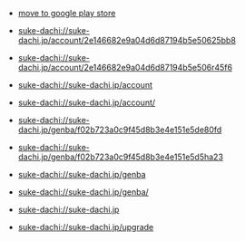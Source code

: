 * <a href="suke-dachi://suke-dachi.jp/account/2e146682e9a04d6d87194b5e50625bb8?playmarket=false">move to google play store</a> 


* <a href="suke-dachi://suke-dachi.jp/account/2e146682e9a04d6d87194b5e50625bb8">suke-dachi://suke-dachi.jp/account/2e146682e9a04d6d87194b5e50625bb8</a> 


* <a href="suke-dachi://suke-dachi.jp/account/2e146682e9a04d6d87194b5e506r45f6">suke-dachi://suke-dachi.jp/account/2e146682e9a04d6d87194b5e506r45f6</a>

* <a href="suke-dachi://suke-dachi.jp/account">suke-dachi://suke-dachi.jp/account</a> 

* <a href="suke-dachi://suke-dachi.jp/account/">suke-dachi://suke-dachi.jp/account/</a>

* <a href="suke-dachi://suke-dachi.jp/genba/f02b723a0c9f45d8b3e4e151e5de80fd">suke-dachi://suke-dachi.jp/genba/f02b723a0c9f45d8b3e4e151e5de80fd</a> 

* <a href="suke-dachi://suke-dachi.jp/genba/f02b723a0c9f45d8b3e4e151e5d5ha23">suke-dachi://suke-dachi.jp/genba/f02b723a0c9f45d8b3e4e151e5d5ha23</a> 

* <a href="suke-dachi://suke-dachi.jp/genba">suke-dachi://suke-dachi.jp/genba</a> 

* <a href="suke-dachi://suke-dachi.jp/genba/">suke-dachi://suke-dachi.jp/genba/</a> 

* <a href="suke-dachi://suke-dachi.jp">suke-dachi://suke-dachi.jp</a> 

* <a href="suke-dachi://suke-dachi.jp/upgrade">suke-dachi://suke-dachi.jp/upgrade</a> 
